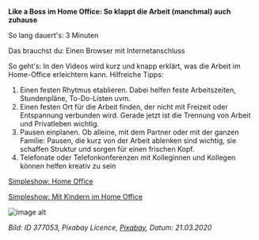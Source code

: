 **Like a Boss im Home Office: So klappt die Arbeit (manchmal) auch zuhause**

So lang dauert's: 3 Minuten

Das brauchst du: Einen Browser mit Internetanschluss

So geht's:  In den Videos wird kurz und knapp erklärt, was die Arbeit im Home-Office erleichtern kann. 
Hilfreiche Tipps:  
1. Einen festen Rhytmus etablieren. Dabei helfen feste Arbeitszeiten, Stundenpläne, To-Do-Listen uvm. 
1. Einen festen Ort für die Arbeit finden, der nicht mit Freizeit oder Entspannung verbunden wird. Gerade jetzt ist die Trennung von Arbeit und Privatleben wichtig.
1. Pausen einplanen. Ob alleine, mit dem Partner oder mit der ganzen Familie: Pausen, die kurz von der Arbeit ablenken sind wichtig, sie schaffen Struktur und sorgen für einen frischen Kopf.
1. Telefonate oder Telefonkonferenzen mit Kolleginnen und Kollegen können helfen kreativ zu sein

[Simpleshow: Home Office](https://www.youtube.com/watch?v=L5XJP3AxgTk) 

[Simpleshow: Mit Kindern im Home Office](https://www.youtube.com/watch?v=PKyKzVwXb70)

![image alt](https://cdn.pixabay.com/photo/2014/09/24/14/29/mac-459196_1280.jpg)

*Bild: ID 377053, Pixabay Licence, [Pixabay](https://pixabay.com/photos/mac-freelancer-macintosh-macbook-459196/), Datum: 21.03.2020*
